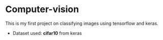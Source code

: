 # Computer-vision

This is my first project on classifying images using tensorflow and keras.

- Dataset used: **cifar10** from keras
